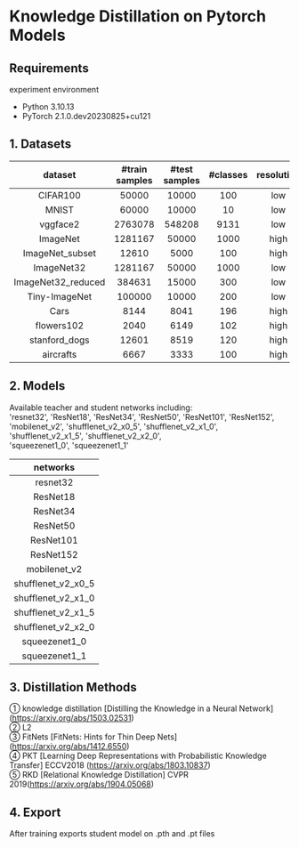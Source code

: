# Knowledge Distillation on Pytorch Models

## Requirements

experiment environment
- Python 3.10.13
- PyTorch 2.1.0.dev20230825+cu121


## 1. Datasets  

|dataset |#train samples|#test samples|#classes|resolution|  
|:-------:|:-------:|:-------:|:-------:|:-------:|  
|CIFAR100|50000|10000|100|low|  
|MNIST|60000|10000|10|low|  
|vggface2|2763078|548208|9131|low|  
|ImageNet|1281167|50000|1000|high|
|ImageNet_subset|12610|5000|100|high|  
|ImageNet32|1281167|50000|1000|low|
|ImageNet32_reduced|384631|15000|300|low|
|Tiny-ImageNet|100000|10000|200|low|  
|Cars|8144|8041|196|high|  
|flowers102|2040|6149|102|high|  
|stanford_dogs|12601|8519|120|high|  
|aircrafts|6667|3333|100|high|  

## 2. Models
Available teacher and student networks including:  
'resnet32', 'ResNet18', 'ResNet34', 'ResNet50', 'ResNet101', 'ResNet152',  
'mobilenet_v2',
'shufflenet_v2_x0_5', 'shufflenet_v2_x1_0', 'shufflenet_v2_x1_5', 'shufflenet_v2_x2_0',  
'squeezenet1_0', 'squeezenet1_1'  

|networks|
|:-------:|
|resnet32| 
|ResNet18|
|ResNet34|
|ResNet50| 
|ResNet101|
|ResNet152|
|mobilenet_v2|
|shufflenet_v2_x0_5|
|shufflenet_v2_x1_0|
|shufflenet_v2_x1_5|
|shufflenet_v2_x2_0|
|squeezenet1_0|
|squeezenet1_1|

## 3. Distillation Methods  
① knowledge distillation [Distilling the Knowledge in a Neural Network] (https://arxiv.org/abs/1503.02531)  
② L2  
③ FitNets [FitNets: Hints for Thin Deep Nets] (https://arxiv.org/abs/1412.6550)  
④ PKT [Learning Deep Representations with Probabilistic Knowledge Transfer] ECCV2018 (https://arxiv.org/abs/1803.10837)  
⑤ RKD [Relational Knowledge Distillation] CVPR 2019(https://arxiv.org/abs/1904.05068)  

## 4. Export  
After training exports student model on .pth and .pt files
